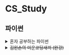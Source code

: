 # CS_Study

## 파이썬
<details>
<summary>혼자 공부하는 파이썬</summary>
<img src="http://image.yes24.com/goods/74269975/XL" width="20%" height="20%"> 
</details>

<details>
<summary>
    <del>김왼손의 미운코딩새끼 (완강)</del>
</summary>

> https://programmers.co.kr/learn/courses/29

- [x] ~~1. 미운코딩새끼 (4분 45초)~~
- [x] ~~2. 프로그램과 프로그래밍 (8분 23초)~~
- [x] ~~3. 왜 파이썬일까요? (9분 48초)~~
- [x] ~~4. 파이썬 설치하기: IDLE (7분 40초)~~
- [x] ~~5. 출력하기: print() (5분 24초)~~
- [x] ~~6. 입력하기: input() (4분 17초)~~
- [x] ~~7. 변수와 변수이름 (7분 51초)~~
- [x] ~~8. 기본재료 1 : 숫자형, 문자열, 불린 (6분 49초)~~
- [x] ~~9. 기본재료 2 : 리스트, 튜플, 딕셔너리 (6분 22초)~~
- [x] ~~10. 자료형 변환하기 (2분 22초)~~
- [x] ~~11. 주석 (2분 31초)~~
- [x] ~~12. 문자열 (3분 4초)~~
- [x] ~~13. 문자열 포맷팅 (2분 29초)~~
- [x] ~~14. format() (3분 20초)~~
- [x] ~~15. 문자열 인덱싱 (5분 8초)~~
- [x] ~~16. 문자열 슬라이싱 (4분 20초)~~
- [x] ~~17. 문자열 메서드 (5분 6초)~~
- [x] ~~18. 독스트링 (1분 22초)~~
- [x] ~~19. end, 이스케이프 코드 (5분 52초)~~
- [x] ~~20. 리스트 (3분 37초)~~
- [x] ~~21. 리스트 값 추가하기 (4분 52초)~~
- [x] ~~22. 리스트 인덱싱, 슬라이싱 (6분 16초)~~
- [x] ~~23. 리스트 메서드 (4분 39초)~~
- [x] ~~24. 튜플 (1분 53초)~~
- [x] ~~25. 패킹, 언패킹 (3분)~~
- [x] ~~26. for (7분 2초)~~
- [x] ~~27. range() (2분 37초)~~
- [x] ~~28. for x 2 (5분 44초)~~
- [x] ~~29. 컴프리헨션 (4분 14초)~~
- [x] ~~30. 할당 연산자 (8분 29초)~~
- [x] ~~31. 산술 연산자 (3분 49초)~~
- [x] ~~32. %로 홀짝 구분하기 (7분 27초)~~
- [x] ~~33. 문자열 연산자 (4분 30초)~~
- [x] ~~34. 비교 연산자 (3분 7초)~~
- [x] ~~35. 논리 연산자 (6분 28초)~~
- [x] ~~36. 멤버쉽 연산자 (3분 40초)~~
- [x] ~~37. if (6분 16초)~~
- [x] ~~38. else, elif (6분 3초)~~
- [x] ~~39. while (6분 51초)~~
- [x] ~~40. continue, break (3분 21초)~~
- [x] ~~41. 딕셔너리 (6분 27초)~~
- [x] ~~42. 딕셔너리 메서드 (4분 38초)~~
- [x] ~~43. 함수 (4분 6초)~~
- [x] ~~44. 함수를 사용하는 이유 (3분 58초)~~
- [x] ~~45. 여러개 돌려주기 (3분 51초)~~
- [x] ~~46. 모듈 (3분 21초)~~
- [x] ~~47. 랜덤 (7분 10초)~~
- [x] ~~48. 객체 (5분 17초)~~
- [x] ~~49. 코딩 스타일 (5분 5초)~~
- [x] ~~50. 구글링 방법 (9분)~~
</details>
